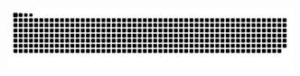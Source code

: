 <picture>
  <source media="(prefers-color-scheme: dark)" srcset="https://raw.githubusercontent.com/ModestPanda/ModestPandae/output/github-contribution-grid-snake-dark.svg">
  <source media="(prefers-color-scheme: light)" srcset="https://raw.githubusercontent.com/ModestPanda/ModestPanda/output/github-contribution-grid-snake.svg">
  <img alt="github contribution grid snake animation" src="https://raw.githubusercontent.com/ModestPanda/ModestPanda/output/github-contribution-grid-snake.svg">
</picture>
